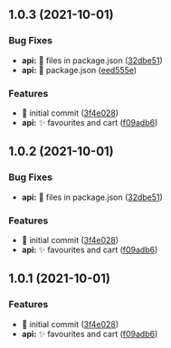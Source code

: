 ## 1.0.3 (2021-10-01)


### Bug Fixes

* **api:** :bug: files in package.json ([32dbe51](https://github.com/yownes/yownes/commit/32dbe5109ef6268375eaa59cc9e8ce8e40d1bf47))
* **api:** :bug: package.json ([eed555e](https://github.com/yownes/yownes/commit/eed555ece3c72e926ca4929c2c898254a30a4659))


### Features

* :tada: initial commit ([3f4e028](https://github.com/yownes/yownes/commit/3f4e02829ae4e05e5a82c77392617debff422117))
* **api:** :sparkles: favourites and cart ([f09adb6](https://github.com/yownes/yownes/commit/f09adb6a4b147663f3a5352e910718f7ea8a7cdb))



## 1.0.2 (2021-10-01)


### Bug Fixes

* **api:** :bug: files in package.json ([32dbe51](https://github.com/yownes/yownes/commit/32dbe5109ef6268375eaa59cc9e8ce8e40d1bf47))


### Features

* :tada: initial commit ([3f4e028](https://github.com/yownes/yownes/commit/3f4e02829ae4e05e5a82c77392617debff422117))
* **api:** :sparkles: favourites and cart ([f09adb6](https://github.com/yownes/yownes/commit/f09adb6a4b147663f3a5352e910718f7ea8a7cdb))



## 1.0.1 (2021-10-01)

### Features

- :tada: initial commit ([3f4e028](https://github.com/yownes/yownes/commit/3f4e02829ae4e05e5a82c77392617debff422117))
- **api:** :sparkles: favourites and cart ([f09adb6](https://github.com/yownes/yownes/commit/f09adb6a4b147663f3a5352e910718f7ea8a7cdb))
